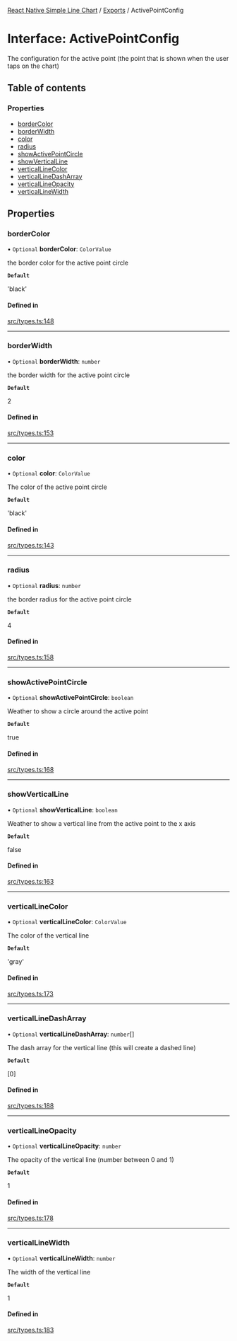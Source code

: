 [React Native Simple Line Chart](../README.md) / [Exports](../modules.md) / ActivePointConfig

# Interface: ActivePointConfig

The configuration for the active point (the point that is shown when the user taps on the chart)

## Table of contents

### Properties

- [borderColor](ActivePointConfig.md#bordercolor)
- [borderWidth](ActivePointConfig.md#borderwidth)
- [color](ActivePointConfig.md#color)
- [radius](ActivePointConfig.md#radius)
- [showActivePointCircle](ActivePointConfig.md#showactivepointcircle)
- [showVerticalLine](ActivePointConfig.md#showverticalline)
- [verticalLineColor](ActivePointConfig.md#verticallinecolor)
- [verticalLineDashArray](ActivePointConfig.md#verticallinedasharray)
- [verticalLineOpacity](ActivePointConfig.md#verticallineopacity)
- [verticalLineWidth](ActivePointConfig.md#verticallinewidth)

## Properties

### borderColor

• `Optional` **borderColor**: `ColorValue`

the border color for the active point circle

**`Default`**

'black'

#### Defined in

[src/types.ts:148](https://github.com/Malaa-tech/react-native-simple-line-chart/blob/d9a44a4/src/types.ts#L148)

___

### borderWidth

• `Optional` **borderWidth**: `number`

the border width for the active point circle

**`Default`**

2

#### Defined in

[src/types.ts:153](https://github.com/Malaa-tech/react-native-simple-line-chart/blob/d9a44a4/src/types.ts#L153)

___

### color

• `Optional` **color**: `ColorValue`

The color of the active point circle

**`Default`**

'black'

#### Defined in

[src/types.ts:143](https://github.com/Malaa-tech/react-native-simple-line-chart/blob/d9a44a4/src/types.ts#L143)

___

### radius

• `Optional` **radius**: `number`

the border radius for the active point circle

**`Default`**

4

#### Defined in

[src/types.ts:158](https://github.com/Malaa-tech/react-native-simple-line-chart/blob/d9a44a4/src/types.ts#L158)

___

### showActivePointCircle

• `Optional` **showActivePointCircle**: `boolean`

Weather to show a circle around the active point

**`Default`**

true

#### Defined in

[src/types.ts:168](https://github.com/Malaa-tech/react-native-simple-line-chart/blob/d9a44a4/src/types.ts#L168)

___

### showVerticalLine

• `Optional` **showVerticalLine**: `boolean`

Weather to show a vertical line from the active point to the x axis

**`Default`**

false

#### Defined in

[src/types.ts:163](https://github.com/Malaa-tech/react-native-simple-line-chart/blob/d9a44a4/src/types.ts#L163)

___

### verticalLineColor

• `Optional` **verticalLineColor**: `ColorValue`

The color of the vertical line

**`Default`**

'gray'

#### Defined in

[src/types.ts:173](https://github.com/Malaa-tech/react-native-simple-line-chart/blob/d9a44a4/src/types.ts#L173)

___

### verticalLineDashArray

• `Optional` **verticalLineDashArray**: `number`[]

The dash array for the vertical line (this will create a dashed line)

**`Default`**

[0]

#### Defined in

[src/types.ts:188](https://github.com/Malaa-tech/react-native-simple-line-chart/blob/d9a44a4/src/types.ts#L188)

___

### verticalLineOpacity

• `Optional` **verticalLineOpacity**: `number`

The opacity of the vertical line (number between 0 and 1)

**`Default`**

1

#### Defined in

[src/types.ts:178](https://github.com/Malaa-tech/react-native-simple-line-chart/blob/d9a44a4/src/types.ts#L178)

___

### verticalLineWidth

• `Optional` **verticalLineWidth**: `number`

The width of the vertical line

**`Default`**

1

#### Defined in

[src/types.ts:183](https://github.com/Malaa-tech/react-native-simple-line-chart/blob/d9a44a4/src/types.ts#L183)
